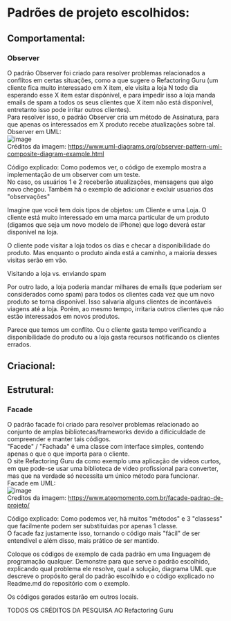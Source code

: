# Padrões de projeto escolhidos:

## Comportamental:
### Observer 
O padrão Observer foi criado para resolver problemas relacionados a conflitos em certas situações, como a que sugere o Refactoring Guru (um cliente fica muito interessado em X item, ele visita a loja N todo dia esperando esse X item estar dispónivel, e para impedir isso a loja manda emails de spam a todos os seus clientes que X item não está disponível, entretanto isso pode irritar outros clientes).</br>
Para resolver isso, o padrão Observer cria um método de Assinatura, para que apenas os interessados em X produto recebe atualizações sobre tal.</br>
Observer em UML:</br>
![image](https://github.com/user-attachments/assets/f52a1be8-b9d7-4f8c-85ff-b97d6cff811b)</br>
Créditos da imagem: https://www.uml-diagrams.org/observer-pattern-uml-composite-diagram-example.html </br>

Código explicado: Como podemos ver, o código de exemplo mostra a implementação de um observer com um teste.</br>
No caso, os usuários 1 e 2 receberão atualizações, mensagens que algo novo chegou. Também há o exemplo de adicionar e excluir usuarios das "observações"</br> 

Imagine que você tem dois tipos de objetos: um Cliente e uma Loja. O cliente está muito interessado em uma marca particular de um produto (digamos que seja um novo modelo de iPhone) que logo deverá estar disponível na loja.

O cliente pode visitar a loja todos os dias e checar a disponibilidade do produto. Mas enquanto o produto ainda está a caminho, a maioria desses visitas serão em vão.

Visitando a loja vs. enviando spam

Por outro lado, a loja poderia mandar milhares de emails (que poderiam ser considerados como spam) para todos os clientes cada vez que um novo produto se torna disponível. Isso salvaria alguns clientes de incontáveis viagens até a loja. Porém, ao mesmo tempo, irritaria outros clientes que não estão interessados em novos produtos.

Parece que temos um conflito. Ou o cliente gasta tempo verificando a disponibilidade do produto ou a loja gasta recursos notificando os clientes errados.

## Criacional:

## Estrutural:
### Facade
O padrão facade foi criado para resolver problemas relacionado ao conjunto de amplas bibliotecas/frameworks devido a dificiculdade de compreender e manter tais códigos.</br>
"Facede" / "Fachada" é uma classe com interface simples, contendo apenas o que o que importa para o cliente.</br>
O site Refactoring Guru da como exemplo uma aplicação de videos curtos, em que pode-se usar uma biblioteca de video profissional para converter, mas que na verdade só necessita um único método para funcionar.</br>
Facade em UML:</br>
![image](https://github.com/user-attachments/assets/57b5a37c-bd35-4a71-8544-462910ed45b8)</br>
Creditos da imagem: https://www.ateomomento.com.br/facade-padrao-de-projeto/<br>

Código explicado: Como podemos ver, há muitos "métodos" e 3 "classess" que facilmente podem ser substituidas por apenas 1 classe.</br>
O facade faz justamente isso, tornando o código mais "fácil" de ser entendível e além disso, mais prático de ser mantido.</br>


Coloque os códigos de exemplo de cada padrão em uma linguagem de programação qualquer. 
Demonstre para que serve o padrão escolhido, explicando qual problema ele resolve, qual a solução, diagrama UML que descreve o propósito geral do padrão escolhido e o código explicado no Readme.md do repositório com o exemplo.


Os códigos gerados estarão em outros locais.

TODOS OS CRÉDITOS DA PESQUISA AO Refactoring Guru
